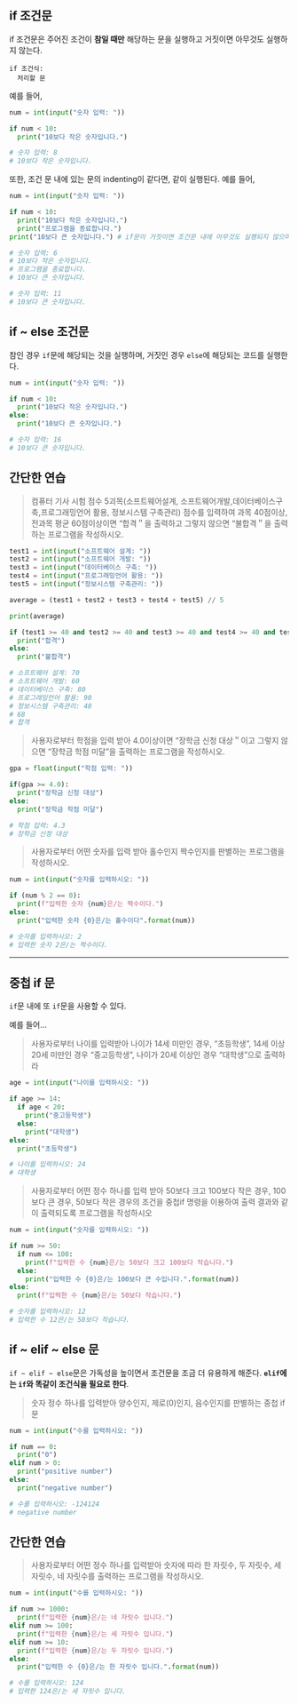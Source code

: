 ## if 조건문

if 조건문은 주어진 조건이 **참일 때만** 해당하는 문을 실행하고 거짓이면 아무것도 실행하지 않는다.

```
if 조건식:
  처리할 문
```

예를 들어,

```py
num = int(input("숫자 입력: "))

if num < 10:
  print("10보다 작은 숫자입니다.")

# 숫자 입력: 8
# 10보다 작은 숫자입니다.
```

또한, 조건 문 내에 있는 문의 indenting이 같다면, 같이 실행된다. 예를 들어,

```py
num = int(input("숫자 입력: "))

if num < 10:
  print("10보다 작은 숫자입니다.")
  print("프로그램을 종료합니다.")
print("10보다 큰 숫자입니다.") # if문이 거짓이면 조건문 내에 아무것도 실행되지 않으며 바로 다음 코드로 넘어간다.

# 숫자 입력: 6
# 10보다 작은 숫자입니다.
# 프로그램을 종료합니다.
# 10보다 큰 숫자입니다.

# 숫자 입력: 11
# 10보다 큰 숫자입니다.
```

## if ~ else 조건문

참인 경우 `if`문에 해당되는 것을 실행하며, 거짓인 경우 `else`에 해당되는 코드를 실행한다.

```py
num = int(input("숫자 입력: "))

if num < 10:
  print("10보다 작은 숫자입니다.")
else:
  print("10보다 큰 숫자입니다.")

# 숫자 입력: 16
# 10보다 큰 숫자입니다.
```

## 간단한 연습

> 컴퓨터 기사 시험 점수 5괴목(소프트웨어설계, 소프트웨어개발,데이터베이스구축,프로그래밍언어 활용, 정보시스템 구축관리) 점수를 입력하여 과목 40점이상, 전과목 평균 60점이상이면 “합격＂을 출력하고 그렇지 않으면 “불합격＂을 출력하는 프로그램을 작성하시오.

```py
test1 = int(input("소프트웨어 설계: "))
test2 = int(input("소프트웨어 개발: "))
test3 = int(input("데이터베이스 구축: "))
test4 = int(input("프로그래밍언어 활용: "))
test5 = int(input("정보시스템 구축관리: "))

average = (test1 + test2 + test3 + test4 + test5) // 5

print(average)

if (test1 >= 40 and test2 >= 40 and test3 >= 40 and test4 >= 40 and test5 >= 40) and average >= 60:
  print("합격")
else:
  print("불합격")

# 소프트웨어 설계: 70
# 소프트웨어 개발: 60
# 데이터베이스 구축: 80
# 프로그래밍언어 활용: 90
# 정보시스템 구축관리: 40
# 68
# 합격
```

> 사용자로부터 학점을 입력 받아 4.0이상이면 “장학금 신청 대상＂이고 그렇지 않으면 “장학금 학점 미달”을 출력하는 프로그램을 작성하시오.

```py
gpa = float(input("학점 입력: "))

if(gpa >= 4.0):
  print("장학금 신청 대상")
else:
  print("장학금 학점 미달")

# 학점 입력: 4.3
# 장학금 신청 대상
```

> 사용자로부터 어떤 숫자를 입력 받아 홀수인지 짝수인지를 판별하는 프로그램을 작성하시오.

```py
num = int(input("숫자를 입력하시오: "))

if (num % 2 == 0):
  print(f"입력한 숫자 {num}은/는 짝수이다.")
else:
  print("입력한 숫자 {0}은/는 홀수이다".format(num))

# 숫자를 입력하시오: 2
# 입력한 숫자 2은/는 짝수이다.
```

---

## 중첩 if 문

`if`문 내에 또 `if`문을 사용할 수 있다.

예를 들어...

> 사용자로부터 나이를 입력받아 나이가 14세 미만인 경우, “초등학생”, 14세 이상 20세 미만인 경우 “중고등학생”, 나이가 20세 이상인 경우 “대학생”으로 출력하라

```py
age = int(input("나이를 입력하시오: "))

if age >= 14:
  if age < 20:
    print("중고등학생")
  else:
    print("대학생")
else:
  print("초등학생")

# 나이를 입력하시오: 24
# 대학생
```

> 사용자로부터 어떤 정수 하나를 입력 받아 50보다 크고 100보다 작은 경우, 100보다 큰 경우, 50보다 작은 경우의 조건을 중첩if 명령을 이용하여 출력 결과와 같이 출력되도록 프로그램을 작성하시오

```py
num = int(input("숫자를 입력하시오: "))

if num >= 50:
  if num <= 100:
    print(f"입력한 수 {num}은/는 50보다 크고 100보다 작습니다.")
  else:
    print("입력한 수 {0}은/는 100보다 큰 수입니다.".format(num))
else:
  print(f"입력한 수 {num}은/는 50보다 작습니다.")

# 숫자를 입력하시오: 12
# 입력한 수 12은/는 50보다 작습니다.
```

## if ~ elif ~ else 문

`if ~ elif ~ else`문은 가독성을 높이면서 조건문을 조금 더 유용하게 해준다. **`elif`에는 `if`와 똑같이 조건식을 필요로 한다**.

> 숫자 정수 하나를 입력받아 양수인지, 제로(0)인지, 음수인지를 판별하는 중첩 if문

```py
num = int(input("수를 입력하시오: "))

if num == 0:
  print("0")
elif num > 0:
  print("positive number")
else:
  print("negative number")

# 수를 입력하시오: -124124
# negative number
```

## 간단한 연습

> 사용자로부터 어떤 정수 하나를 입력받아 숫자에 따라 한 자릿수, 두 자릿수, 세 자릿수, 네 자릿수를 출력하는 프로그램을 작성하시오.

```py
num = int(input("수를 입력하시오: "))

if num >= 1000:
  print(f"입력한 {num}은/는 네 자릿수 입니다.")
elif num >= 100:
  print(f"입력한 {num}은/는 세 자릿수 입니다.")
elif num >= 10:
  print(f"입력한 {num}은/는 두 자릿수 입니다.")
else:
  print("입력한 수 {0}은/는 한 자릿수 입니다.".format(num))

# 수를 입력하시오: 124   
# 입력한 124은/는 세 자릿수 입니다.
```
